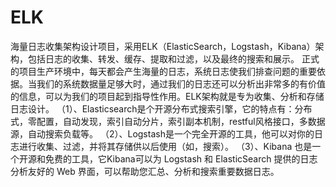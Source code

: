 # ELK
海量日志收集架构设计项目，采用ELK（ElasticSearch，Logstash，Kibana）架构，包括日志的收集、转发、缓存、提取和过滤，以及最终的搜索和展示。
正式的项目生产环境中，每天都会产生海量的日志，系统日志使我们排查问题的重要依据。当我们的系统数据量足够大时，通过我们的日志还可以分析出非常多的有价值的信息，可以为我们的项目起到指导性作用。ELK架构就是专为收集、分析和存储日志设计。
（1）、Elasticsearch是个开源分布式搜索引擎，它的特点有：分布式，零配置，自动发现，索引自动分片，索引副本机制，restful风格接口，多数据源，自动搜索负载等。
（2）、Logstash是一个完全开源的工具，他可以对你的日志进行收集、过滤，并将其存储供以后使用（如，搜索）。
（3）、Kibana 也是一个开源和免费的工具，它Kibana可以为 Logstash 和 ElasticSearch 提供的日志分析友好的 Web 界面，可以帮助您汇总、分析和搜索重要数据日志。


